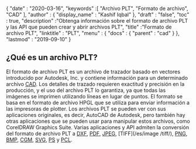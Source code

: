 {
  "date" : "2020-03-16",
  "keywords" :[ "Archivo PLT", "Formato de archivo", "CAD" ],
  "author" : {
    "display_name" : "Kashif Iqbal"
},
  "draft" : "false",
  "toc" : true,
  "description" :"Obtenga información sobre el formato de archivo PLT y las API que pueden crear y abrir archivos PLT",
  "title" :"Formato de archivo PLT",
  "linktitle" : "PLT",
  "menu" : {
    "docs" : {
      "parent" : "cad"
}
},
  "lastmod" : "2019-09-10"
}

## ¿Qué es un archivo PLT?

El formato de archivo PLT es un archivo de trazador basado en vectores introducido por Autodesk, Inc. y contiene información para un determinado archivo [CAD](/es/cad/). Los detalles de trazado requieren exactitud y precisión en la producción, y el uso del archivo PLT lo garantiza, ya que todas las imágenes se imprimen utilizando líneas en lugar de puntos. El formato se basa en el formato de archivo HPGL que se utiliza para enviar información a las impresoras de plotter. Los archivos PLT se pueden ver con sus aplicaciones originales, es decir, AutoCAD de Autodesk, pero también hay otras aplicaciones que se pueden usar para manipular estos archivos, como CorelDRAW Graphics Suite. Varias aplicaciones y API admiten la conversión del formato de archivo PLT a [DXF](/es/cad/dxf/), [PDF](/es/pdf/), [JPEG](/es/image/jpeg/), [TIFF](/es/image /tiff/), [PNG](/es/image/png/), [BMP](/es/image/bmp/), [CGM](/es/page-description-language/cgm/), [SVG](/es/page-description-language/svg/), [PS](/es/page-description-language/ps/) y [PCL](/es/page-description-language/pcl/).

